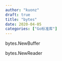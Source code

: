 ```yaml
---
author: "kuonz"
draft: true
title: "bytes"
date: 2020-04-05
categories: ["Go标准库"]
---
```


bytes.NewBuffer 



bytes.NewReader